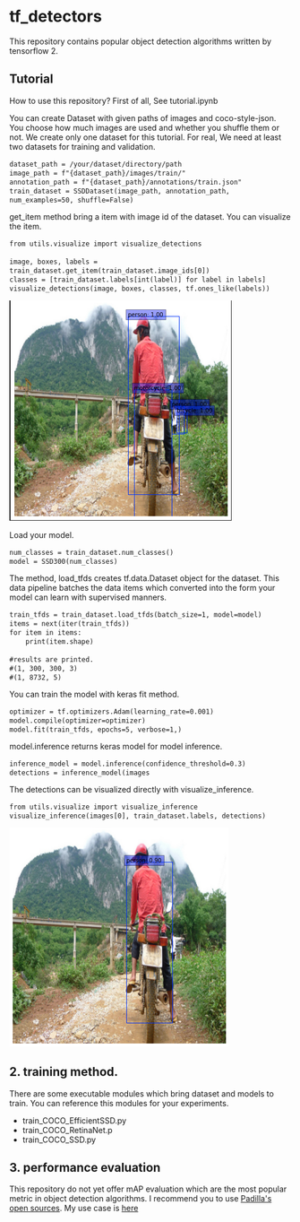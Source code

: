 # tf_detectors

This repository contains popular object detection algorithms written by tensorflow 2.

## Tutorial

How to use this repository? First of all, See tutorial.ipynb

You can create Dataset with given paths of images and coco-style-json. You choose how much images are used and whether you shuffle them or not. We create only one dataset for this tutorial. For real, We need at least two datasets for training and validation.
```
dataset_path = /your/dataset/directory/path
image_path = f"{dataset_path}/images/train/"
annotation_path = f"{dataset_path}/annotations/train.json"
train_dataset = SSDDataset(image_path, annotation_path, num_examples=50, shuffle=False)
```

get_item method bring a item with image id of the dataset. You can visualize the item.
```
from utils.visualize import visualize_detections

image, boxes, labels = train_dataset.get_item(train_dataset.image_ids[0])
classes = [train_dataset.labels[int(label)] for label in labels]
visualize_detections(image, boxes, classes, tf.ones_like(labels))
```
![Sample](sample.png)

Load your model.
```
num_classes = train_dataset.num_classes()
model = SSD300(num_classes)
```


The method, load_tfds creates tf.data.Dataset object for the dataset. This data pipeline batches the data items which converted into the form your model can learn with supervised manners.

```
train_tfds = train_dataset.load_tfds(batch_size=1, model=model)
items = next(iter(train_tfds))
for item in items:
    print(item.shape)

#results are printed.
#(1, 300, 300, 3)
#(1, 8732, 5)
```

You can train the model with keras fit method.
```
optimizer = tf.optimizers.Adam(learning_rate=0.001)
model.compile(optimizer=optimizer)
model.fit(train_tfds, epochs=5, verbose=1,)
```

model.inference returns keras model for model inference. 
```
inference_model = model.inference(confidence_threshold=0.3)
detections = inference_model(images
```
The detections can be visualized directly with visualize_inference.

```
from utils.visualize import visualize_inference
visualize_inference(images[0], train_dataset.labels, detections)
```
![Result](result.png)



## 2. training method.

There are some executable modules which bring dataset and models to train. You can reference this modules for your experiments.

- train_COCO_EfficientSSD.py
- train_COCO_RetinaNet.p
- train_COCO_SSD.py
## 3. performance evaluation

This repository do not yet offer mAP evaluation which are the most popular metric in object detection algorithms. I recommend you to use [Padilla's open sources](https://github.com/rafaelpadilla/Object-Detection-Metrics). My use case is [here](https://drive.google.com/drive/u/0/folders/1kEweEiyCWdWPoPyWMuL9_rxz2YdG5nK)  







